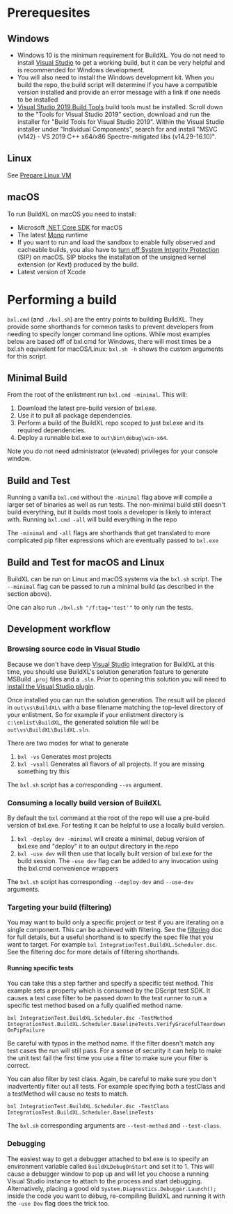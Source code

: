 # Prerequesites
## Windows
* Windows 10 is the minimum requirement for BuildXL. You do not need to install [Visual Studio](https://visualstudio.microsoft.com/vs/) to get a working build, but it can be very helpful and is recommended for Windows development.
* You will also need to install the Windows development kit. When you build the repo, the build script will determine if you have a compatible version installed and provide an error message with a link if one needs to be installed
* [Visual Studio 2019 Build Tools](https://visualstudio.microsoft.com/downloads/) build tools must be installed. Scroll down to the "Tools for Visual Studio 2019" section, download and run the installer for "Build Tools for Visual Studio 2019". Within the Visual Studio installer under "Individual Components", search for and install "MSVC (v142) - VS 2019 C++ x64/x86 Spectre-mitigated libs (v14.29-16.10)".


## Linux
See [Prepare Linux VM](/Documentation/Wiki/LinuxDevelopment/How_to_prep_VM.md)


## macOS
To run BuildXL on macOS you need to install:

* Microsoft [.NET Core SDK](https://dotnet.microsoft.com/download) for macOS
* The latest [Mono](https://www.mono-project.com/download/stable/) runtime
* If you want to run and load the sandbox to enable fully observed and cacheable builds, you also have to [turn off System Integrity Protection](https://developer.apple.com/library/archive/documentation/Security/Conceptual/System_Integrity_Protection_Guide/ConfiguringSystemIntegrityProtection/ConfiguringSystemIntegrityProtection.html) (SIP) on macOS. SIP blocks the installation of the unsigned kernel extension (or Kext) produced by the build.
* Latest version of Xcode


# Performing a build
`bxl.cmd` (and `./bxl.sh`) are the entry points to building BuildXL. They provide some shorthands for common tasks to prevent developers from needing to specify longer command line options. While most examples below are based off of bxl.cmd for Windows, there will most times be a bxl.sh equivalent for macOS/Linux: `bxl.sh -h` shows the custom arguments for this script.


## Minimal Build
From the root of the enlistment run `bxl.cmd -minimal`. This will:
1. Download the latest pre-build version of bxl.exe.
1. Use it to pull all package dependencies.
1. Perform a build of the BuildXL repo scoped to just bxl.exe and its required dependencies.
1. Deploy a runnable bxl.exe to `out\bin\debug\win-x64`.

Note you do not need administrator (elevated) privileges for your console window.

## Build and Test
Running a vanilla `bxl.cmd` without the `-minimal` flag above will compile a larger set of binaries as well as run tests. The non-minimal build still doesn't build everything, but it builds most tools a developer is likely to interact with. Running `bxl.cmd -all` will build everything in the repo

The `-minimal` and `-all` flags are shorthands that get translated to more complicated pip filter expressions which are eventually passed to `bxl.exe`

## Build and Test for macOS and Linux
BuildXL can be run on Linux and macOS systems via the `bxl.sh` script. The `--minimal` flag can be passed to run a minimal build (as described in the section above).

One can also run `./bxl.sh "/f:tag='test'"` to only run the tests.

## Development workflow
### Browsing source code in Visual Studio
Because we don't have deep [Visual Studio](https://visualstudio.microsoft.com/vs/) integration for BuildXL at this time, you should use BuildXL's solution generation feature to generate  MSBuild `.proj` files and a `.sln`. Prior to opening this solution you will need to [install the Visual Studio plugin](Installation.md).

Once installed you can run the solution generation. The result will be placed in `out\vs\BuildXL\` with a base filename matching the top-level directory of your enlistment. So for example if your enlistment directory is `c:\enlist\BuildXL`, the generated solution file will be `out\vs\BuildXL\BuildXL.sln`.
 
 There are two modes for what to generate
 1. `bxl -vs` Generates most projects
 1. `bxl -vsall` Generates all flavors of all projects. If you are missing something try this

The `bxl.sh` script has a corresponding `--vs` argument.

### Consuming a locally build version of BuildXL
By default the `bxl` command at the root of the repo will use a pre-build version of bxl.exe. For testing it can be helpful to use a locally build version.
1. `bxl -deploy dev -minimal` will create a minimal, debug version of bxl.exe and "deploy" it to an output directory in the repo
1. `bxl -use dev` will then use that locally built version of bxl.exe for the build session. The `-use dev` flag can be added to any invocation using the bxl.cmd convenience wrappers

The `bxl.sh` script has corresponding `--deploy-dev` and `--use-dev` arguments.

### Targeting your build (filtering)
You may want to build only a specific project or test if you are iterating on a single component. This can be achieved with filtering. See the [filtering](How-To-Run-BuildXL/Filtering.md) doc for full details, but a useful shorthand is to specify the spec file that you want to target. For example `bxl IntegrationTest.BuildXL.Scheduler.dsc`. See the filtering doc for more details of filtering shorthands.

#### Running specific tests
You can take this a step farther and specify a specific test method. This example sets a property which is consumed by the DScript test SDK. It causes a test case filter to be passed down to the test runner to run a specific test method based on a fully qualified method name.

`bxl IntegrationTest.BuildXL.Scheduler.dsc -TestMethod IntegrationTest.BuildXL.Scheduler.BaselineTests.VerifyGracefulTeardownOnPipFailure`

Be careful with typos in the method name. If the filter doesn't match any test cases the run will still pass. For a sense of security it can help to make the unit test fail the first time you use a filter to make sure your filter is correct.

You can also filter by test class. Again, be careful to make sure you don't inadvertently filter out all tests. For example specifying both a testClass and a testMethod will cause no tests to match.

`bxl IntegrationTest.BuildXL.Scheduler.dsc -TestClass IntegrationTest.BuildXL.Scheduler.BaselineTests`

The `bxl.sh` corresponding arguments are `--test-method` and `--test-class`.

### Debugging
The easiest way to get a debugger attached to bxl.exe is to specify an environment variable called `BuildXLDebugOnStart` and set it to 1. This will cause a debugger window to pop up and will let you choose a running Visual Studio instance to attach to the process and start debugging. Alternatively, placing a good old `System.Diagnostics.Debugger.Launch();` inside the code you want to debug, re-compiling BuildXL and running it with the `-use Dev` flag does the trick too.